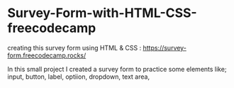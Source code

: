 # Survey-Form-with-HTML-CSS-freecodecamp

creating this survey form using HTML & CSS : https://survey-form.freecodecamp.rocks/

In this small project I created a survey form to practice some elements like; 
  input, 
  button, 
  label, optiion,
  dropdown, 
  text area,
